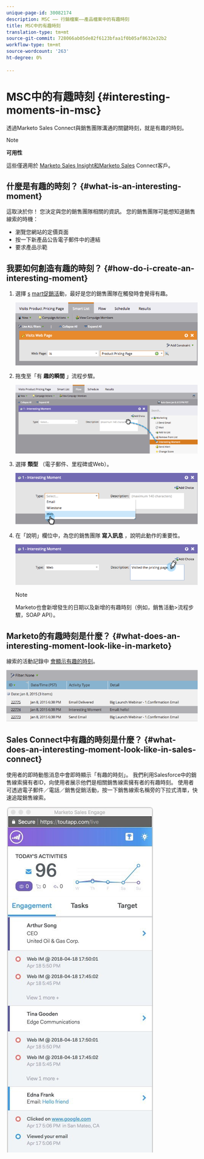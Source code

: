 ```yaml
---
unique-page-id: 30082174
description: MSC —— 行銷檔案——產品檔案中的有趣時刻
title: MSC中的有趣時刻
translation-type: tm+mt
source-git-commit: 728066ab05de82f6123bfaa1f0b05af8632e32b2
workflow-type: tm+mt
source-wordcount: '263'
ht-degree: 0%

---
```



# MSC中的有趣時刻 {#interesting-moments-in-msc}

透過Marketo Sales Connect與銷售團隊溝通的關鍵時刻，就是有趣的時刻。

>[!NOTE]
>
>**可用性**
>
>這些僅適用於 [Marketo Sales Insight和Marketo Sales](http://docs.marketo.com/x/2Akt) Connect客戶。

## 什麼是有趣的時刻？  {#what-is-an-interesting-moment}

這取決於你！ 您決定與您的銷售團隊相關的資訊。 您的銷售團隊可能想知道銷售線索的時機：

* 瀏覽您網站的定價頁面
* 按一下新產品公告電子郵件中的連結
* 要求產品示範

## 我要如何創造有趣的時刻？ {#how-do-i-create-an-interesting-moment}

1. 選擇 [s](../../../product-docs/core-marketo-concepts/smart-campaigns/understanding-smart-campaigns.md) [mart促銷活](http://docs.marketo.com/display/docs/smart+campaigns)動，最好是您的銷售團隊在觸發時會覺得有趣。

   ![](assets/image2015-1-8-18-3a8-3a54.png)

1. 拖曳至「有 **趣的瞬間** 」流程步驟。

   ![](assets/image2015-1-8-18-3a15-3a20.png)

1. 選擇 **類型** （電子郵件、里程碑或Web）。

   ![](assets/image2015-1-8-18-3a17-3a16.png)

1. 在「說明」欄位中，為您的銷售團隊 **寫入訊息** ，說明此動作的重要性。

   ![](assets/image2015-1-8-18-3a18-3a23.png)

   >[!NOTE]
   >
   >Marketo也會新增發生的日期以及新增的有趣時刻（例如，銷售活動>流程步驟，SOAP API）。

## Marketo的有趣時刻是什麼？  {#what-does-an-interesting-moment-look-like-in-marketo}

線索的活動記錄中 [會顯示有趣的時刻](../../../product-docs/core-marketo-concepts/smart-lists-and-static-lists/managing-people-in-smart-lists/using-the-person-detail-page.md)。

![](assets/image2015-1-14-18-3a45-3a58.png)

## Sales Connect中有趣的時刻是什麼？ {#what-does-an-interesting-moment-look-like-in-sales-connect}

使用者的即時動態消息中會即時顯示「有趣的時刻」。 我們利用Salesforce中的銷售線索擁有者ID，向使用者展示他們是相關銷售線索擁有者的有趣時刻。 使用者可透過電子郵件／電話／銷售促銷活動，按一下銷售線索名稱旁的下拉式清單，快速追蹤銷售線索。

![](assets/engagement.jpg)

